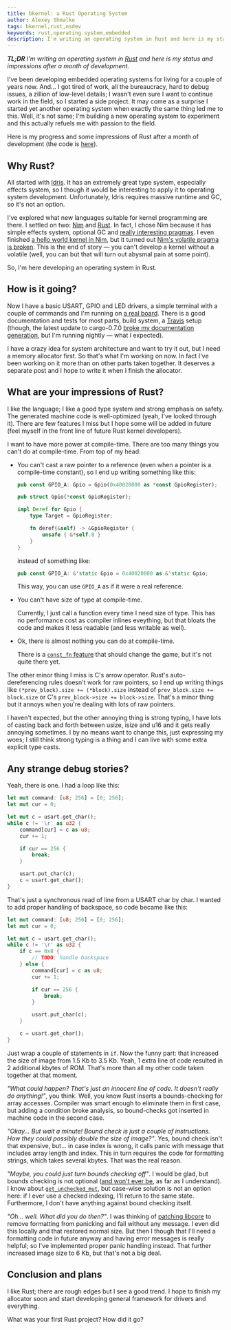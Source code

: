 ```yaml
---
title: bkernel: a Rust Operating System
author: Alexey Shmalko
tags: bkernel,rust,osdev
keywords: rust,operating system,embedded
description: I'm writing an operating system in Rust and here is my status and impressions after a month of development.
---
```


***TL;DR** I'm writing an operating system in [Rust](https://www.rust-lang.org/) and here is my status and impressions after a month of development.*

I've been developing embedded operating systems for living for a couple of years now. And... I got tired of work, all the bureaucracy, hard to debug issues, a zillion of low-level details; I wasn't even sure I want to continue work in the field, so I started a side project. It may come as a surprise I started yet another operating system when exactly the same thing led me to this. Well, it's not same; I'm building a new operating system to experiment and this actually refuels me with passion to the field.

Here is my progress and some impressions of Rust after a month of development (the code is [here](https://github.com/rasendubi/bkernel)).

<!--more-->

## Why Rust?

All started with [Idris](http://www.idris-lang.org/). It has an extremely great type system, especially effects system, so I though it would be interesting to apply it to operating system development. Unfortunately, Idris requires massive runtime and GC, so it's not an option.

I've explored what new languages suitable for kernel programming are there. I settled on two: [Nim](http://nim-lang.org/) and [Rust](https://www.rust-lang.org/). In fact, I chose Nim because it has simple effects system, optional GC and [really interesting pragmas](http://nim-lang.org/docs/manual.html#pragmas). I even finished [a hello world kernel in Nim](https://github.com/rasendubi/bkernel/commit/bb8079a5990f0762c0d16b1726a5a1d25b05de0a), but it turned out [Nim's volatile pragma is broken](https://github.com/nim-lang/Nim/issues/3382). This is the end of story &mdash; you can't develop a kernel without a volatile (well, you can but that will turn out abysmal pain at some point).

So, I'm here developing an operating system in Rust.

## How is it going?

Now I have a basic USART, GPIO and LED drivers, a simple terminal with a couple of commands and I'm running on [a real board](http://www.st.com/web/catalog/tools/FM116/SC959/SS1532/PF252419?sc=internet/evalboard/product/252419.jsp). There is a good documentation and tests for most parts, build system, a [Travis](https://travis-ci.org/) setup (though, the latest update to cargo-0.7.0 [broke my documentation generation](https://github.com/rust-lang/cargo/issues/2175), but I'm running nightly &mdash; what I expected).

I have a crazy idea for system architecture and want to try it out, but I need a memory allocator first. So that's what I'm working on now. In fact I've been working on it more than on other parts taken together. It deserves a separate post and I hope to write it when I finish the allocator.

## What are your impressions of Rust?

I like the language; I like a good type system and strong emphasis on safety. The generated machine code is well-optimized (yeah, I've looked through it). There are few features I miss but I hope some will be added in future (feel myself in the front line of future Rust kernel developers).

I want to have more power at compile-time. There are too many things you can't do at compile-time. From top of my head:

- You can't cast a raw pointer to a reference (even when a pointer is a compile-time constant), so I end up writing something like this:

    ```rust
    pub const GPIO_A: Gpio = Gpio(0x40020000 as *const GpioRegister);
    
    pub struct Gpio(*const GpioRegister);
    
    impl Deref for Gpio {
        type Target = GpioRegister;
    
        fn deref(&self) -> &GpioRegister {
            unsafe { &*self.0 }
        }
    }
    ```
    
    instead of something like:
    
    ```rust
    pub const GPIO_A: &'static Gpio = 0x40020000 as &'static Gpio;
    ```

    This way, you can use `GPIO_A` as if it were a real reference.

- You can't have size of type at compile-time.

    Currently, I just call a function every time I need size of type. This has no performance cost as compiler inlines eveything, but that bloats the code and makes it less readable (and less writable as well).

- Ok, there is almost nothing you can do at compile-time.

    There is a [`const_fn` feature](https://github.com/rust-lang/rfcs/blob/master/text/0911-const-fn.md) that should change the game, but it's not quite there yet.

The other minor thing I miss is C's arrow operator. Rust's auto-dereferencing rules doesn't work for raw pointers, so I end up writing things like `(*prev_block).size += (*block).size` instead of `prev_block.size += block.size` or C's `prev_block->size += block->size`. That's a minor thing but it annoys when you're dealing with lots of raw pointers.

I haven't expected, but the other annoying thing is strong typing, I have lots of casting back and forth between usize, isize and u16 and it gets really annoying sometimes. I by no means want to change this, just expressing my woes; I still think strong typing is a thing and I can live with some extra explicit type casts.

## Any strange debug stories?

Yeah, there is one. I had a loop like this:

```rust
let mut command: [u8; 256] = [0; 256];
let mut cur = 0;

let mut c = usart.get_char();
while c != '\r' as u32 {
    command[cur] = c as u8;
    cur += 1;

    if cur == 256 {
        break;
    }

    usart.put_char(c);
    c = usart.get_char();
}
```

That's just a synchronous read of line from a USART char by char. I wanted to add proper handling of backspace, so code became like this:

```rust
let mut command: [u8; 256] = [0; 256];
let mut cur = 0;

let mut c = usart.get_char();
while c != '\r' as u32 {
    if c == 0x8 {
        // TODO: handle backspace
    } else {
        command[cur] = c as u8;
        cur += 1;

        if cur == 256 {
            break;
        }

        usart.put_char(c);
    }

    c = usart.get_char();
}
```

Just wrap a couple of statements in `if`. Now the funny part: that increased the size of image from 1.5 Kb to 3.5 Kb. Yeah, 1 extra line of code resulted in 2 additional kbytes of ROM. That's more than all my other code taken together at that moment.

*"What could happen? That's just an innocent line of code. It doesn't really do anything!"*, you think. Well, you know Rust inserts a bounds-checking for array accesses. Compiler was smart enough to eliminate them in first case, but adding a condition broke analysis, so bound-checks got inserted in machine code in the second case.

*"Okay... But wait a minute! Bound check is just a couple of instructions. How they could possibly double the size of image?"*. Yes, bound check isn't that expensive, but... in case index is wrong, it calls panic with message that includes array length and index. This in turn requires the code for formatting strings, which takes several kbytes. That was the real reason.

*"Maybe, you could just turn bounds checking off"*. I would be glad, but bounds checking is not optional ([and won't ever be](http://thread.gmane.org/gmane.comp.lang.rust.devel/9133/), as far as I understand). I know about [`get_unchecked_mut`](https://doc.rust-lang.org/std/primitive.slice.html#method.get_unchecked_mut), but case-wise solution is not an option here: if I ever use a checked indexing, I'll return to the same state. Furthermore, I don't have anything against bound checking itself.

*"Oh... well. What did you do then?"*. I was thinking of [patching libcore](https://internals.rust-lang.org/t/disabling-panic-handling/1834/7) to remove formatting from panicking and fail without any message. I even did this locally and that restored normal size. But then I though that I'll need a formatting code in future anyway and having error messages is really helpful; so I've implemented proper panic handling instead. That further increased image size to 6 Kb, but that's not a big deal.

## Conclusion and plans

I like Rust; there are rough edges but I see a good trend. I hope to finish my allocator soon and start developing general framework for drivers and everything.

What was your first Rust project? How did it go?
